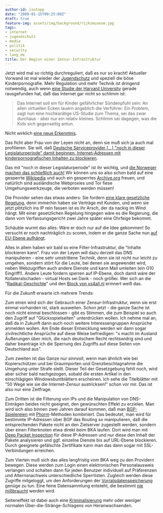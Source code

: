 ```yaml
---
author-id: isotopp
date: "2009-01-15T09:25:00Z"
draft: true
feature-img: assets/img/background/rijksmuseum.jpg
tags:
- internet
- jugendschutz
- media
- politik
- security
- lang_de
title: Der Beginn einer Zensur-Infrastruktur
---
```

Jetzt wird mal so richtig durchreguliert, daß es nur so kracht! Aktueller Vorwand ist mal wieder der <a href="http://www.spiegel.de/netzwelt/web/0,1518,601179,00.html">Jugendschutz</a> und speziell die böse Kinderpornografie. Mehr Regulation und mehr Technik ist dringend notwendig, auch wenn <a href="http://www.spiegel.de/netzwelt/web/0,1518,601256,00.html">eine Studie der Harvard University</a> gerade rausgefunden hat, daß das Internet gar nicht so schlimm ist: <blockquote>Das Internet soll ein für Kinder gefährlicher Sündenpfuhl sein: An allen virtuellen Ecken lauern angeblich die Verführer. Ein Problem, sagt nun eine hochkarätige US-Studie zum Thema, sei das zwar durchaus - aber nur ein relativ kleines. Schlimm sei dagegen, was die Kids sich gegenseitig antun.</blockquote> Nicht wirklich <a href="http://blog.koehntopp.de/archives/772-Kinder,-Identitaetsmanagement,-Jugendschutz-und-das-Internet.html">eine neue Erkenntnis</a>.

Das ficht aber Frau von der Leyen nicht an, denn sie muß sich ja auch mal profilieren. Sie will, daß <a href="http://www.spiegel.de/netzwelt/web/0,1518,601440,00.html">Deutsche Serviceprovider […]  "noch in dieser Legislaturperiode" damit beginnen, Internet-Adressen mit kinderpornografischen Inhalten zu blockieren</a>. 



Das mit "noch in dieser Legislaturperiode" ist ihr wichtig, und <a href="http://www.heise.de/newsticker/Familienministerin-Provider-machen-mit-beim-Sperren-von-Kinderporno--/meldung/121769">die Norweger machen das schließlich auch!</a> Wir können uns so also schon bald auf eine gesperrte <a href="http://www.heise.de/newsticker/Nach-Wikipedia-Sperre-Kritik-an-der-britischen-Internet-Watch-Foundation--/meldung/120398">Wikipedia</a> und auch ein gesperrtes <a href="http://www.heise.de/newsticker/Britische-Jugendschuetzer-lassen-Internet-Archiv-blockieren--/meldung/121754">Archive.org</a> freuen, und natürlich sind ausländische Webproxies und Tor fiese Umgehungswerkzeuge, die verboten werden müssen!

Die Provider sehen das etwas anders: Sie fordern <a href="http://www.heise.de/newsticker/Internetprovider-fordern-klare-gesetzliche-Regelung-fuer-Access-Blocking--/meldung/121799">eine klare gesetzliche Regelung</a>, denn immerhin haben sie Verträge mit Kunden, und wenn sie jetzt plötzlich ins IP rein fassen ist es ihr Arsch, der da nackig im Wind hängt. Mit einer gesetzlichen Regelung hingegen wäre es die Regierung, die dann vom Verfassungsgericht zwei Jahre später eine Ohrfeige bekommt.

Schäuble wurmt das alles: Wäre er doch nur auf die Idee gekommen! So versucht er noch nachträglich zu scoren, indem er die ganze Sache nun <a href="http://www.heise.de/newsticker/Schaeuble-will-Kampf-gegen-Kinderpornografie-internationalisieren--/meldung/121809">auf EU-Ebene aufhängt</a>.

Alles in allem haben wir bald so eine Filter-Infrastruktur, die "Inhalte blockieren kann". Frau von der Leyen will dazu derzeit das DNS manipulieren - eine sehr umstrittene Technik, denn sie ist nicht nur leicht zu umgehen, sondern stört für die Leute, bei denen sie angewendet wird, neben Webzugriffen auch andere Dienste und kann Mail umleiten (ein G10 Eingriff!). Andere Leute fordern sperren auf IP-Ebene, doch damit wäre der Kollateralschaden - virtual Hosts sei Dank - noch größer. Wer sich an die "<a href="http://de.wikipedia.org/wiki/Radikal_(Zeitschrift)">Radikal-Geschichte</a>" und den <a href="http://en.wikipedia.org/wiki/Xs4all#Radikal_Magazine">Block von xs4all.nl</a> erinnert weiß das.

Für die Zukunft erwarte ich mehrere Trends:

Zum einen wird sich der Gebrauch einer Zensur-Infrastruktur, wenn sie erst einmal vorhanden ist, stark ausweiten. Schon jetzt - die ganze Sache ist noch nicht einmal beschlossen - gibt es Stimmen, die zum  Beispiel so auch den Zugriff auf "Glücksspielseiten" unterdrücken wollen. Ich nehme mal an, daß da in Zukunft dann auch noch weitere Interessengruppen Ansprüche anmelden wollen. Am Ende dieser Entwicklung werden wir dann sogar zivilrechtliche Ansprüche auf diese Weise befriedigen: "x macht im Ausland Äußerungen über mich, die nach deutschem Recht rechtswidrig sind und daher beantrage ich die Sperrung des Zugriffs auf diese Seiten von Deutschland aus".

Zum zweiten ist das Ganze nur sinnvoll, wenn man ähnlich wie bei Kopierschützen und bei Grauimporten und Grenzbeschlagnahme die Umgehung unter Strafe stellt. Dieser Teil der Gesetzgebung fehlt noch, wird aber sicher bald nachgezogen, sobald die ersten Artikel in den einschlägigen Windowsbuntblättern erscheinen. Ich sehe die Titelblätter mit "50 Wege wie sie die Internet-Zensur austricksen!" schon vor mir. Das ist also nur eine Zeitfrage.

Zum Dritten ist die Filterung von IPs und die Manipulation von DNS-Einträgen beides nicht geeignet, den gewünschten Effekt zu erzielen. Man wird sich also binnen zwei Jahren darauf kommen, daß man <a href="http://en.wikipedia.org/wiki/BGP">BGP-Spielereien</a> mit <a href="http://en.wikipedia.org/wiki/Phorm">Phorm</a>-Methoden kombiniert. Das bedeutet, man wird für bestimmte IP-Adressen über BGP das Routing so manipulieren, daß die entsprechenden Pakete nicht an den Zielserver zugestellt werden, sondern über einen Filterknoten etwa direkt beim BKA laufen. Dort wird man mit <a href="http://en.wikipedia.org/wiki/Deep_packet_inspection">Deep Packet Inspection</a> für diese IP-Adressen und nur diese den Inhalt der Pakete analysieren und ggf. einzelne Dienste bis auf URL-Ebene blockieren. Durch geeignete gefälschte Zertifikate kann man das dann sogar mit SSL-Verbindungen erreichen.

Zum Vierten muß sich das alles langfristig vom BKA weg zu den Providern bewegen. Diese werden zum Login einen elektronischen Personalausweis verlangen und schalten dann für jeden Benutzer individuell auf Präferenzen und Alternsnachweis unterschiedliche Sperrlisten. Zugleich werden diese Zugriffe mitgeloggt, um den Anforderungen der <a href="http://de.wikipedia.org/wiki/Vorratsdatenspeicherung">Vorratsdatenspeicherung</a> genüge zu tun. Eine feine Datensammlung entsteht, die bestimmt <a href="http://www.theregister.co.uk/2009/01/14/ny_cop_gilty_plea/">nie mißbraucht</a> werden wird.

Seiteneffekt ist dabei auch eine <a href="http://www.spiegel.de/netzwelt/web/0,1518,601399,00.html">Kriminalisierung</a> mehr oder weniger normalen Über-die-Stränge-Schlagens von Heranwachsenden.
